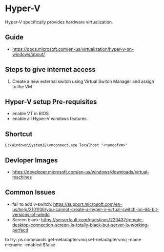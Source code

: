 # Hyper-V

Hyper-V specifically provides hardware virtualization.

## Guide
- https://docs.microsoft.com/en-us/virtualization/hyper-v-on-windows/about/

## Steps to give internet access
1. Create a new external switch using Virtual Switch Manager and assign to the VM

## Hyper-V setup Pre-requisites

- enable VT in BIOS
- enable all Hyper-V windows features

## Shortcut

```C:\Windows\System32\vmconnect.exe localhost "<nameofvm>"```


## Devloper Images
- https://developer.microsoft.com/en-us/windows/downloads/virtual-machines


## Common Issues

- fail to add v-switch: https://support.microsoft.com/en-us/help/3101106/you-cannot-create-a-hyper-v-virtual-switch-on-64-bit-versions-of-windo
- Screen blank: https://serverfault.com/questions/220437/remote-desktop-connection-screen-is-totally-black-but-server-is-working-perfectl

to try:
ps commands
get-netadaptervmq
set-netadaptervmq -name nicname -enabled $false
